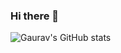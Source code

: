 ### Hi there 👋

<!--
**gsheni/gsheni** is a ✨ _special_ ✨ repository because its `README.md` (this file) appears on your GitHub profile.

Here are some ideas to get you started:

- 🔭 I’m currently working on ...
- 🌱 I’m currently learning ...
- 👯 I’m looking to collaborate on ...
- 🤔 I’m looking for help with ...
- 💬 Ask me about ...
- 📫 How to reach me: ...
- 😄 Pronouns: ...
- ⚡ Fun fact: ...
-->

![Gaurav's GitHub stats](https://github-readme-stats.vercel.app/api?username=gsheni&count_private=true&show_icons=true&hide_rank=true)
